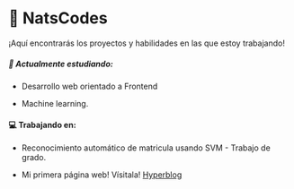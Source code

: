 
# 🥝 NatsCodes

¡Aquí encontrarás los proyectos y habilidades en las  que estoy trabajando!

#####  🌱 Actualmente estudiando:

- Desarrollo web orientado a Frontend

- Machine learning.

#### 💻 Trabajando en:

- Reconocimiento automático de matricula usando SVM - Trabajo de grado.

- Mi primera página web! Vísitala! [Hyperblog](https://github.com/rsnati/hyperblog "Hyperblog")
